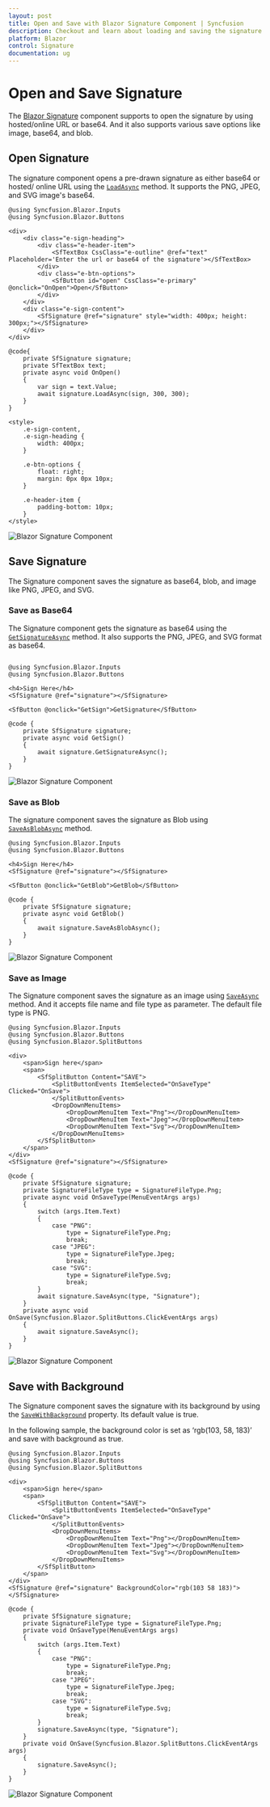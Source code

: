 ```yaml
---
layout: post
title: Open and Save with Blazor Signature Component | Syncfusion
description: Checkout and learn about loading and saving the signature with Blazor Signature component in Blazor Server App and Blazor WebAssembly App.
platform: Blazor
control: Signature
documentation: ug
---
```


# Open and Save Signature

The [Blazor Signature](https://www.syncfusion.com/blazor-components/blazor-signature) component supports to open the signature by using hosted/online URL or base64. And it also supports various save options like image, base64, and blob.

## Open Signature

The signature component opens a pre-drawn signature as either base64 or hosted/ online URL using the [`LoadAsync`](https://help.syncfusion.com/cr/blazor/Syncfusion.Blazor.Inputs.SfSignature.html#Syncfusion_Blazor_Inputs_SfSignature_LoadAsync_System_String_System_Int32_System_Int32_) method. It supports the PNG, JPEG, and SVG image's base64.

```cshtml
@using Syncfusion.Blazor.Inputs
@using Syncfusion.Blazor.Buttons

<div>
    <div class="e-sign-heading">
        <div class="e-header-item">
            <SfTextBox CssClass="e-outline" @ref="text" Placeholder='Enter the url or base64 of the signature'></SfTextBox>
        </div>
        <div class="e-btn-options">
            <SfButton id="open" CssClass="e-primary" @onclick="OnOpen">Open</SfButton>
        </div>
    </div>
    <div class="e-sign-content">
        <SfSignature @ref="signature" style="width: 400px; height: 300px;"></SfSignature>
    </div>
</div>

@code{
    private SfSignature signature;
    private SfTextBox text;
    private async void OnOpen()
    {
        var sign = text.Value;
        await signature.LoadAsync(sign, 300, 300);
    }
}

<style>
    .e-sign-content,
    .e-sign-heading {
        width: 400px;
    }

    .e-btn-options {
        float: right;
        margin: 0px 0px 10px;
    }

    .e-header-item {
        padding-bottom: 10px;
    }
</style>
```

![Blazor Signature Component](./images/blazor-signature-open-image.png)

## Save Signature

The Signature component saves the signature as base64, blob, and image like PNG, JPEG, and SVG.

### Save as Base64

The Signature component gets the signature as base64 using the [`GetSignatureAsync`](https://help.syncfusion.com/cr/blazor/Syncfusion.Blazor.Inputs.SfSignature.html#Syncfusion_Blazor_Inputs_SfSignature_GetSignatureAsync_Syncfusion_Blazor_Inputs_SignatureFileType_) method. It also supports the PNG, JPEG, and SVG format as base64.

```cshtml

@using Syncfusion.Blazor.Inputs
@using Syncfusion.Blazor.Buttons

<h4>Sign Here</h4>
<SfSignature @ref="signature"></SfSignature>

<SfButton @onclick="GetSign">GetSignature</SfButton>

@code {
    private SfSignature signature;
    private async void GetSign()
    {
        await signature.GetSignatureAsync();
    }
}
```

![Blazor Signature Component](./images/blazor-signature-save-base.png)

### Save as Blob

The signature component saves the signature as Blob using [`SaveAsBlobAsync`](https://help.syncfusion.com/cr/blazor/Syncfusion.Blazor.Inputs.SfSignature.html#Syncfusion_Blazor_Inputs_SfSignature_SaveAsBlobAsync) method.

```cshtml
@using Syncfusion.Blazor.Inputs
@using Syncfusion.Blazor.Buttons

<h4>Sign Here</h4>
<SfSignature @ref="signature"></SfSignature>

<SfButton @onclick="GetBlob">GetBlob</SfButton>

@code {
    private SfSignature signature;
    private async void GetBlob()
    {
        await signature.SaveAsBlobAsync();
    }
}
```

![Blazor Signature Component](./images/blazor-signature-save-blob.png)

### Save as Image

The Signature component saves the signature as an image using [`SaveAsync`](https://help.syncfusion.com/cr/blazor/Syncfusion.Blazor.Inputs.SfSignature.html#Syncfusion_Blazor_Inputs_SfSignature_SaveAsync_Syncfusion_Blazor_Inputs_SignatureFileType_System_String_) method. And it accepts file name and file type as parameter. The default file type is PNG.

```cshtml
@using Syncfusion.Blazor.Inputs
@using Syncfusion.Blazor.Buttons
@using Syncfusion.Blazor.SplitButtons

<div>
    <span>Sign here</span>
    <span>
        <SfSplitButton Content="SAVE">
            <SplitButtonEvents ItemSelected="OnSaveType" Clicked="OnSave">
            </SplitButtonEvents>
            <DropDownMenuItems>
                <DropDownMenuItem Text="Png"></DropDownMenuItem>
                <DropDownMenuItem Text="Jpeg"></DropDownMenuItem>
                <DropDownMenuItem Text="Svg"></DropDownMenuItem>
            </DropDownMenuItems>
        </SfSplitButton>
    </span>
</div>
<SfSignature @ref="signature"></SfSignature>

@code {
    private SfSignature signature;
    private SignatureFileType type = SignatureFileType.Png;
    private async void OnSaveType(MenuEventArgs args)
    {
        switch (args.Item.Text)
        {
            case "PNG":
                type = SignatureFileType.Png;
                break;
            case "JPEG":
                type = SignatureFileType.Jpeg;
                break;
            case "SVG":
                type = SignatureFileType.Svg;
                break;
        }
        await signature.SaveAsync(type, "Signature");
    }
    private async void OnSave(Syncfusion.Blazor.SplitButtons.ClickEventArgs args)
    {
        await signature.SaveAsync();
    }
}
```

![Blazor Signature Component](./images/blazor-signature-save-image.png)

## Save with Background

The Signature component saves the signature with its background by using the [`SaveWithBackground`](https://help.syncfusion.com/cr/blazor/Syncfusion.Blazor.Inputs.SfSignature.html#Syncfusion_Blazor_Inputs_SfSignature_SaveWithBackground) property. Its default value is true.

In the following sample, the background color is set as ‘rgb(103, 58, 183)’ and save with background as true.

```cshtml
@using Syncfusion.Blazor.Inputs
@using Syncfusion.Blazor.Buttons
@using Syncfusion.Blazor.SplitButtons

<div>
    <span>Sign here</span>
    <span>
        <SfSplitButton Content="SAVE">
            <SplitButtonEvents ItemSelected="OnSaveType" Clicked="OnSave">
            </SplitButtonEvents>
            <DropDownMenuItems>
                <DropDownMenuItem Text="Png"></DropDownMenuItem>
                <DropDownMenuItem Text="Jpeg"></DropDownMenuItem>
                <DropDownMenuItem Text="Svg"></DropDownMenuItem>
            </DropDownMenuItems>
        </SfSplitButton>
    </span>
</div>
<SfSignature @ref="signature" BackgroundColor="rgb(103 58 183)"></SfSignature>

@code {
    private SfSignature signature;
    private SignatureFileType type = SignatureFileType.Png;
    private void OnSaveType(MenuEventArgs args)
    {
        switch (args.Item.Text)
        {
            case "PNG":
                type = SignatureFileType.Png;
                break;
            case "JPEG":
                type = SignatureFileType.Jpeg;
                break;
            case "SVG":
                type = SignatureFileType.Svg;
                break;
        }
        signature.SaveAsync(type, "Signature");
    }
    private void OnSave(Syncfusion.Blazor.SplitButtons.ClickEventArgs args)
    {
        signature.SaveAsync();
    }
}
```

![Blazor Signature Component](./images/blazor-signature-save-bg.png)